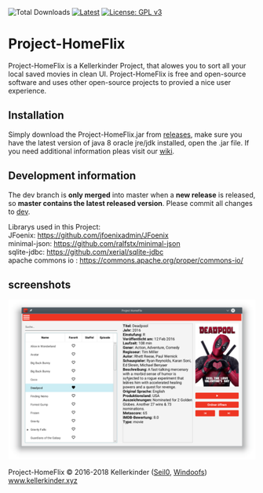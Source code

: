 ![Total Downloads](https://img.shields.io/github/downloads/Seil0/Project-HomeFlix/total.svg?style=flat-square)
[![Latest](https://img.shields.io/github/release/Seil0/Project-HomeFlix/all.svg?style=flat-square)](https://github.com/Seil0/Project-HomeFlix/releases)
[![License: GPL v3](https://img.shields.io/badge/License-GPL%20v3-blue.svg?style=flat-square)](https://www.gnu.org/licenses/gpl-3.0)

# Project-HomeFlix
Project-HomeFlix is a Kellerkinder Project, that alowes you to sort all your local saved movies in clean UI. Project-HomeFlix is free and open-source software and uses other open-source projects to provied a nice user experience.

## Installation
Simply download the Project-HomeFlix.jar from [releases](https://github.com/Seil0/Project-HomeFlix/releases), make sure you have the latest version of java 8 oracle jre/jdk installed, open the .jar file. If you need additional information pleas visit our [wiki](https://github.com/Seil0/Project-HomeFlix/wiki).

## Development information
The dev branch is **only merged** into master when a **new release** is released, so **master contains the latest  released version**. Please commit all changes to [dev](https://github.com/Seil0/Project-HomeFlix/tree/dev).

Librarys used in this Project:  
JFoenix: https://github.com/jfoenixadmin/JFoenix   
minimal-json: https://github.com/ralfstx/minimal-json      
sqlite-jdbc: https://github.com/xerial/sqlite-jdbc      
apache commons io : https://commons.apache.org/proper/commons-io/

## screenshots
![Screenshot](https://github.com/Seil0/Seil0.github.io/blob/master/images/Project-HomeFlix_MainWindow.png)

Project-HomeFlix © 2016-2018 Kellerkinder ([Seil0](https://github.com/Seil0), [Windoofs](https://github.com/Windoofs))    
www.kellerkinder.xyz
